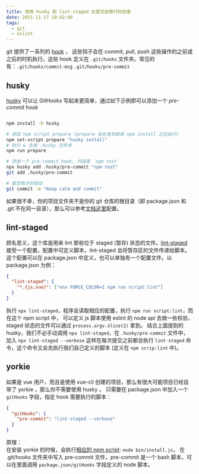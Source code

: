 ```yaml
---
title: 使用 husky 和 lint-staged 在提交前做代码检查
date: 2021-11-17 19:42:00
tags:
  - git
  - eslint
---
```


git 提供了一系列的 [hook](https://git-scm.com/book/en/v2/Customizing-Git-Git-Hooks) ，
这些钩子会在 commit, pull, push 这些操作的之前或之后的时机执行。这些 hook 定义在 `.git/hooks`
文件夹。常见的有：`.git/hooks/commit-msg` `.git/hooks/pre-commit`

## husky

[husky](https://github.com/typicode/husky) 可以让 GitHooks 写起来更简单，通过如下示例即可以添加一个 _pre-commit hook_

```bash

npm install -D husky

# 添加 npm script prepare (prepare 会在发布前或 npm install 之后执行)
npm set-script prepare "husky install"
# 执行 & 生成 .husky 文件夹
npm run prepare

# 添加一个 pre-commit hook, 内容是 `npm test`
npx husky add .husky/pre-commit "npm test"
git add .husky/pre-commit

# 提交刚才的改动
git commit -m "Keep calm and commit"
```

如果很不幸，你的项目文件夹不是你的 git 仓库的根目录（即 package.json 和 .git 不在同一目录），那么可以参考[文档这里](https://typicode.github.io/husky/#/?id=custom-directory)配置。

## lint-staged

顾名思义，这个库是用来 lint 那些位于 staged (暂存) 状态的文件。[lint-staged](https://github.com/okonet/lint-staged) 接受一个配置，配置中可定义脚本，lint-staged 会将暂存区的文件传递给脚本。这个配置可以在 package.json 中定义，也可以单独有一个配置文件。以 package.json 为例：

```json
{
  "lint-staged": {
    "*.{js,vue}": ["env FORCE_COLOR=1 npm run script:lint"]
  }
}
```

执行 `npx lint-staged`，程序会读取相应的配置，执行 `npm run script:lint`，而在这个 npm script 中，
可以定义 js 脚本使用 eslint 的 node api 去做一些校验，staged 状态的文件可以通过 `process.argv.slice(2)` 拿到。
结合上面提到的 husky，我们不必手动调用 `npx lint-staged`，在 `.husky/pre-commit` 文件中，加入 `npx lint-staged --verbose`
这样在每次提交之前都会执行 `lint-staged` 命令，这个命令又会去执行我们自己定义的脚本 (定义在 `npm scrip:lint` 中)。

## yorkie

如果是 vue 用户，而且是使用 vue-cli 创建的项目，那么有很大可能项目已经自带了 yorkie ，那么你不需要使用 husky 。
只需要在 package.json 中加入一个 `gitHooks` 字段，指定 hook 需要执行的脚本：

```json
{
  "gitHooks": {
    "pre-commit": "lint-staged --verbose"
  }
}
```

原理：  
在安装 yorkie 的时候，会执行[相应的 npm script](https://github.com/yyx990803/yorkie/blob/a4cf01d789da2633a33a888b496fa35395e72109/package.json?_pjax=%23js-repo-pjax-container%2C%20div%5Bitemtype%3D%22http%3A%2F%2Fschema.org%2FSoftwareSourceCode%22%5D%20main%2C%20%5Bdata-pjax-container%5D#L11): `node bin/install.js`，
在 .git/hooks 文件夹中写入 pre-commit 文件，pre-commit 是一个 bash 脚本，可以在里面调用 `package.json/gitHooks` 字段定义的 node 脚本。
